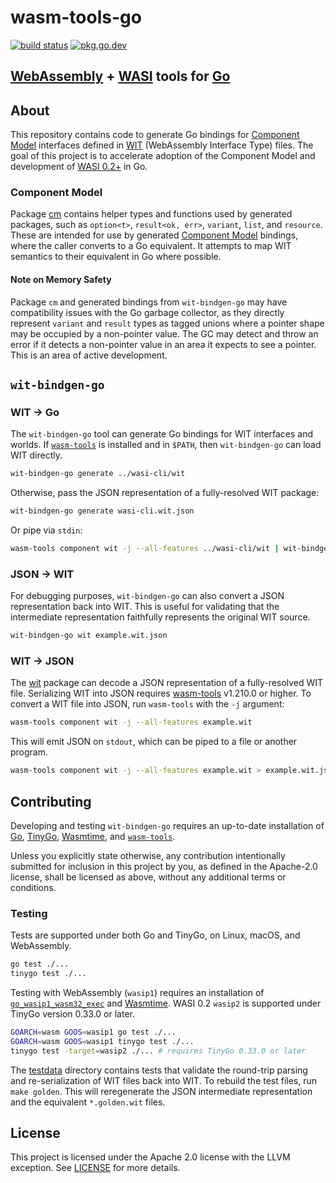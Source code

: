 # wasm-tools-go

[![build status](https://img.shields.io/github/actions/workflow/status/ydnar/wasm-tools-go/test.yaml?branch=main)](https://github.com/ydnar/wasm-tools-go/actions)
[![pkg.go.dev](https://img.shields.io/badge/docs-pkg.go.dev-blue.svg)](https://pkg.go.dev/github.com/ydnar/wasm-tools-go)

## [WebAssembly](https://webassembly.org) + [WASI](https://wasi.dev) tools for [Go](https://go.dev)

## About

This repository contains code to generate Go bindings for [Component Model](https://component-model.bytecodealliance.org/) interfaces defined in [WIT](https://component-model.bytecodealliance.org/design/wit.html) (WebAssembly Interface Type) files. The goal of this project is to accelerate adoption of the Component Model and development of [WASI 0.2+](https://bytecodealliance.org/articles/WASI-0.2) in Go.

### Component Model

Package [cm](./cm) contains helper types and functions used by generated packages, such as `option<t>`, `result<ok, err>`, `variant`, `list`, and `resource`. These are intended for use by generated [Component Model](https://github.com/WebAssembly/component-model/blob/main/design/mvp/Explainer.md#type-definitions) bindings, where the caller converts to a Go equivalent. It attempts to map WIT semantics to their equivalent in Go where possible.

#### Note on Memory Safety

Package `cm` and generated bindings from `wit-bindgen-go` may have compatibility issues with the Go garbage collector, as they directly represent `variant` and `result` types as tagged unions where a pointer shape may be occupied by a non-pointer value. The GC may detect and throw an error if it detects a non-pointer value in an area it expects to see a pointer. This is an area of active development.

## `wit-bindgen-go`

### WIT → Go

The `wit-bindgen-go` tool can generate Go bindings for WIT interfaces and worlds. If [`wasm-tools`](https://crates.io/crates/wasm-tools) is installed and in `$PATH`, then `wit-bindgen-go` can load WIT directly.

```sh
wit-bindgen-go generate ../wasi-cli/wit
```

Otherwise, pass the JSON representation of a fully-resolved WIT package:

```sh
wit-bindgen-go generate wasi-cli.wit.json
```

Or pipe via `stdin`:

```sh
wasm-tools component wit -j --all-features ../wasi-cli/wit | wit-bindgen-go generate
```

### JSON → WIT

For debugging purposes, `wit-bindgen-go` can also convert a JSON representation back into WIT. This is useful for validating that the intermediate representation faithfully represents the original WIT source.

```sh
wit-bindgen-go wit example.wit.json
```

### WIT → JSON

The [wit](./wit) package can decode a JSON representation of a fully-resolved WIT file. Serializing WIT into JSON requires [wasm-tools](https://crates.io/crates/wasm-tools) v1.210.0 or higher. To convert a WIT file into JSON, run `wasm-tools` with the `-j` argument:

```sh
wasm-tools component wit -j --all-features example.wit
```

This will emit JSON on `stdout`, which can be piped to a file or another program.

```sh
wasm-tools component wit -j --all-features example.wit > example.wit.json
```

## Contributing

Developing and testing `wit-bindgen-go` requires an up-to-date installation of [Go](https://go.dev), [TinyGo](https://tinygo.org), [Wasmtime](https://wasmtime.dev), and [`wasm-tools`](https://crates.io/crates/wasm-tools).

Unless you explicitly state otherwise, any contribution intentionally submitted for inclusion in this project by you, as defined in the Apache-2.0 license, shall be licensed as above, without any additional terms or conditions.

### Testing

Tests are supported under both Go and TinyGo, on Linux, macOS, and WebAssembly.

```sh
go test ./...
tinygo test ./...
```

Testing with WebAssembly (`wasip1`) requires an installation of [`go_wasip1_wasm32_exec`](https://go.dev/blog/wasi) and [Wasmtime](https://wasmtime.dev). WASI 0.2 `wasip2` is supported under TinyGo version 0.33.0 or later.

```sh
GOARCH=wasm GOOS=wasip1 go test ./...
GOARCH=wasm GOOS=wasip1 tinygo test ./...
tinygo test -target=wasip2 ./... # requires TinyGo 0.33.0 or later
```

The [testdata](./testdata) directory contains tests that validate the round-trip parsing and re-serialization of WIT files back into WIT. To rebuild the test files, run `make golden`. This will reregenerate the JSON intermediate representation and the equivalent `*.golden.wit` files.

## License

This project is licensed under the Apache 2.0 license with the LLVM exception. See [LICENSE](LICENSE) for more details.
